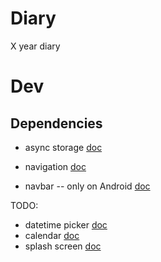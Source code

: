 Diary
=====

X year diary

# Dev

## Dependencies
- async storage [doc](https://docs.expo.dev/versions/latest/sdk/async-storage/)
- navigation [doc](https://docs.expo.dev/guides/routing-and-navigation/)


- navbar -- only on Android [doc](https://docs.expo.dev/versions/v47.0.0/sdk/navigation-bar/)

TODO:
- datetime picker [doc](https://docs.expo.dev/versions/v47.0.0/sdk/date-time-picker/)
- calendar [doc](https://docs.expo.dev/versions/v47.0.0/sdk/calendar/)
- splash screen [doc](https://docs.expo.dev/versions/v47.0.0/sdk/splash-screen/)
